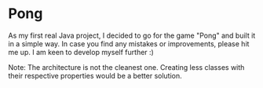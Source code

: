 # Pong
As my first real Java project, I decided to go for the game "Pong" and built it in a simple way.
In case you find any mistakes or improvements, please hit me up. I am keen to develop myself further :)

Note: The architecture is not the cleanest one. Creating less classes with their respective properties would be a better solution.
